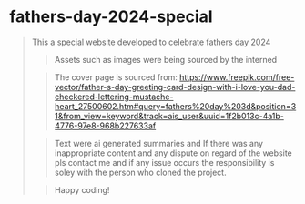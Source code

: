 # fathers-day-2024-special
>This a special website developed to celebrate fathers day 2024
>>Assets such as images were being sourced by the interned
>
>>The cover page is sourced from: https://www.freepik.com/free-vector/father-s-day-greeting-card-design-with-i-love-you-dad-checkered-lettering-mustache-heart_27500602.htm#query=fathers%20day%203d&position=31&from_view=keyword&track=ais_user&uuid=1f2b013c-4a1b-4776-97e8-968b227633af
>
>>Text were ai generated summaries and If there was any inappropriate content and any dispute on regard of the website pls contact me and if any issue occurs the responsibility is soley with the person who cloned the project.
>
>>Happy coding!
